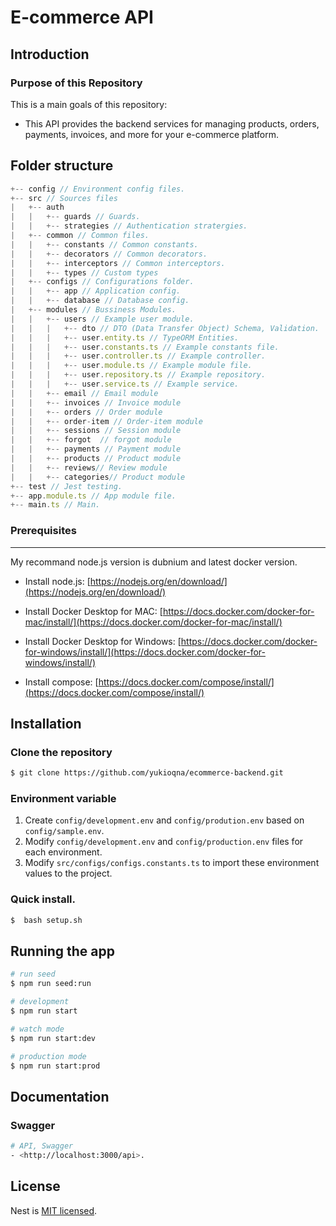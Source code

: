
# E-commerce API
  
## Introduction
### Purpose of this Repository
This is a main goals of this repository:
- This API provides the backend services for managing products, orders, payments, invoices, and more for your e-commerce platform.

## Folder structure

```ts
+-- config // Environment config files.
+-- src // Sources files
|   +-- auth
|   |   +-- guards // Guards.
|   |   +-- strategies // Authentication stratergies.
|   +-- common // Common files.
|   |   +-- constants // Common constants.
|   |   +-- decorators // Common decorators.
|   |   +-- interceptors // Common interceptors.
|   |   +-- types // Custom types
|   +-- configs // Configurations folder.
|   |   +-- app // Application config.
|   |   +-- database // Database config.
|   +-- modules // Bussiness Modules.
|   |   +-- users // Example user module.
|   |   |   +-- dto // DTO (Data Transfer Object) Schema, Validation.
|   |   |   +-- user.entity.ts // TypeORM Entities.
|   |   |   +-- user.constants.ts // Example constants file.
|   |   |   +-- user.controller.ts // Example controller.
|   |   |   +-- user.module.ts // Example module file.
|   |   |   +-- user.repository.ts // Example repository.
|   |   |   +-- user.service.ts // Example service.
|   |   +-- email // Email module
|   |   +-- invoices // Invoice module
|   |   +-- orders // Order module
|   |   +-- order-item // Order-item module
|   |   +-- sessions // Session module
|   |   +-- forgot  // forgot module
|   |   +-- payments // Payment module
|   |   +-- products // Product module
|   |   +-- reviews// Review module
|   |   +-- categories// Product module
+-- test // Jest testing.
+-- app.module.ts // App module file.
+-- main.ts // Main.
```

### Prerequisites
---
My recommand node.js version is dubnium and latest docker version.

* Install node.js: [https://nodejs.org/en/download/](https://nodejs.org/en/download/)

* Install Docker Desktop for MAC: [https://docs.docker.com/docker-for-mac/install/](https://docs.docker.com/docker-for-mac/install/)

* Install Docker Desktop for Windows: [https://docs.docker.com/docker-for-windows/install/](https://docs.docker.com/docker-for-windows/install/)

* Install compose: [https://docs.docker.com/compose/install/](https://docs.docker.com/compose/install/)


## Installation
### Clone the repository
```bash
$ git clone https://github.com/yukioqna/ecommerce-backend.git
```

### Environment variable
1. Create `config/development.env` and `config/prodution.env` based on `config/sample.env`.
2. Modify `config/development.env` and `config/production.env` files for each environment.
3. Modify `src/configs/configs.constants.ts` to import these environment values to the project.

### Quick install.
```bash
$  bash setup.sh
```
## Running the app

```bash
# run seed 
$ npm run seed:run

# development
$ npm run start

# watch mode
$ npm run start:dev

# production mode
$ npm run start:prod

```

## Documentation
### Swagger
```bash
# API, Swagger
- <http://localhost:3000/api>.
```

## License

  Nest is [MIT licensed](LICENSE).